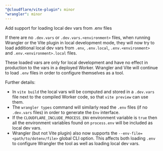 ```yaml
---
"@cloudflare/vite-plugin": minor
"wrangler": minor
---
```


Add support for loading local dev vars from .env files

If there are no `.dev.vars` or `.dev.vars.<environment>` files, when running Wrangler or the Vite plugin in local development mode,
they will now try to load additional local dev vars from `.env`, `.env.local`, `.env.<environment>` and `.env.<environment>.local` files.

These loaded vars are only for local development and have no effect in production to the vars in a deployed Worker.
Wrangler and Vite will continue to load `.env` files in order to configure themselves as a tool.

Further details:

- In `vite build` the local vars will be computed and stored in a `.dev.vars` file next to the compiled Worker code, so that `vite preview` can use them.
- The `wrangler types` command will similarly read the `.env` files (if no `.dev.vars` files) in order to generate the `Env` interface.
- If the `CLOUDFLARE_INCLUDE_PROCESS_ENV` environment variable is `true` then all the environment variables found on `process.env` will be included as local dev vars.
- Wrangler (but not Vite plugin) also now supports the `--env-file=<path/to/dotenv/file>` global CLI option. This affects both loading `.env` to configure Wrangler the tool as well as loading local dev vars.
